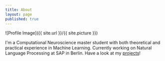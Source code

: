 ```yaml
---
title: About
layout: page
published: true
---
```

![Profile Image]({{ site.url }}/{{ site.picture }})

<p>I'm a Computational Neuroscience master student with both theoretical and practical experience in Machine Learning. Currently working on Natural Language Processing at SAP in Berlin. Have a look at my <a href="https://ben0it8.github.io/projects/">projects</a>!</p>

